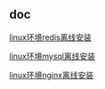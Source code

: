 ## doc

[linux环境redis离线安装](./redis离线安装.md)  

[linux环境mysql离线安装](./mysql离线安装.md)  

[linux环境nginx离线安装](./nginx.md)  
